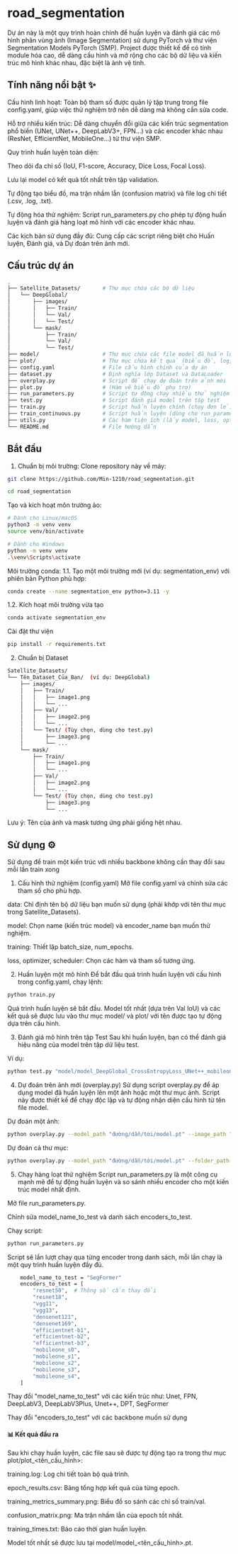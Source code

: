 # road_segmentation
Dự án này là một quy trình hoàn chỉnh để huấn luyện và đánh giá các mô hình phân vùng ảnh (Image Segmentation) sử dụng PyTorch và thư viện Segmentation Models PyTorch (SMP). Project được thiết kế để có tính module hóa cao, dễ dàng cấu hình và mở rộng cho các bộ dữ liệu và kiến trúc mô hình khác nhau, đặc biệt là ảnh vệ tinh.

## Tính năng nổi bật ✨
Cấu hình linh hoạt: Toàn bộ tham số được quản lý tập trung trong file config.yaml, giúp việc thử nghiệm trở nên dễ dàng mà không cần sửa code.

Hỗ trợ nhiều kiến trúc: Dễ dàng chuyển đổi giữa các kiến trúc segmentation phổ biến (UNet, UNet++, DeepLabV3+, FPN...) và các encoder khác nhau (ResNet, EfficientNet, MobileOne...) từ thư viện SMP.

Quy trình huấn luyện toàn diện:

Theo dõi đa chỉ số (IoU, F1-score, Accuracy, Dice Loss, Focal Loss).

Lưu lại model có kết quả tốt nhất trên tập validation.

Tự động tạo biểu đồ, ma trận nhầm lẫn (confusion matrix) và file log chi tiết (.csv, .log, .txt).

Tự động hóa thử nghiệm: Script run_parameters.py cho phép tự động huấn luyện và đánh giá hàng loạt mô hình với các encoder khác nhau.

Các kịch bản sử dụng đầy đủ: Cung cấp các script riêng biệt cho Huấn luyện, Đánh giá, và Dự đoán trên ảnh mới.

## Cấu trúc dự án
```bash
.
├── Satellite_Datasets/       # Thư mục chứa các bộ dữ liệu
│   └── DeepGlobal/
│       ├── images/
│       │   ├── Train/
│       │   └── Val/
│       │   └── Test/
│       └── mask/
│           ├── Train/
│           └── Val/
│           └── Test/
├── model/                    # Thư mục chứa các file model đã huấn luyện (.pt)
├── plot/                     # Thư mục chứa kết quả (biểu đồ, log, ma trận nhầm lẫn)
├── config.yaml               # File cấu hình chính của dự án
├── dataset.py                # Định nghĩa lớp Dataset và DataLoader
├── overplay.py               # Script để chạy dự đoán trên ảnh mới
├── plot.py                   # (Hàm vẽ biểu đồ phụ trợ)
├── run_parameters.py         # Script tự động chạy nhiều thử nghiệm
├── test.py                   # Script đánh giá model trên tập test
├── train.py                  # Script huấn luyện chính (chạy đơn lẻ)
├── train_continuous.py       # Script huấn luyện (dùng cho run_parameters.py)
├── utils.py                  # Các hàm tiện ích (lấy model, loss, optimizer...)
└── README.md                 # File hướng dẫn
```
## Bắt đầu
1. Chuẩn bị môi trường:
   Clone repository này về máy:
```bash
git clone https://github.com/Min-1210/road_segmentation.git
```
```bash
cd road_segmentation
```
   Tạo và kích hoạt môn trường ảo:
```bash
# Dành cho Linux/macOS
python3 -m venv venv
source venv/bin/activate

# Dành cho Windows
python -m venv venv
.\venv\Scripts\activate
```
Môi trường conda:
1.1. Tạo một môi trường mới (ví dụ: segmentation_env) với phiên bản Python phù hợp:
```bash
conda create --name segmentation_env python=3.11 -y
```
1.2. Kích hoạt môi trường vừa tạo
```bash
conda activate segmentation_env
```
   Cài đặt thư viện
```bash
pip install -r requirements.txt
```
2. Chuẩn bị Dataset
```bash
Satellite_Datasets/
└── Tên_Dataset_Của_Bạn/  (ví dụ: DeepGlobal)
    ├── images/
    │   ├── Train/
    │   │   ├── image1.png
    │   │   └── ...
    │   ├── Val/
    │   │   ├── image2.png
    │   │   └── ...
    │   └── Test/ (Tùy chọn, dùng cho test.py)
    │       ├── image3.png
    │       └── ...
    └── mask/
        ├── Train/
        │   ├── image1.png
        │   └── ...
        ├── Val/
        │   ├── image2.png
        │   └── ...
        └── Test/ (Tùy chọn, dùng cho test.py)
            ├── image3.png
            └── ...
```
Lưu ý: Tên của ảnh và mask tương ứng phải giống hệt nhau.

## Sử dụng ⚙️
Sử dụng để train một kiến trúc với nhiều backbone không cần thay đổi sau mỗi lần train xong
1. Cấu hình thử nghiệm (config.yaml)
Mở file config.yaml và chỉnh sửa các tham số cho phù hợp.

data: Chỉ định tên bộ dữ liệu bạn muốn sử dụng (phải khớp với tên thư mục trong Satellite_Datasets).

model: Chọn name (kiến trúc model) và encoder_name bạn muốn thử nghiệm.

training: Thiết lập batch_size, num_epochs.

loss, optimizer, scheduler: Chọn các hàm và tham số tương ứng.

2. Huấn luyện một mô hình
Để bắt đầu quá trình huấn luyện với cấu hình trong config.yaml, chạy lệnh:
```bash
python train.py
```
Quá trình huấn luyện sẽ bắt đầu. Model tốt nhất (dựa trên Val IoU) và các kết quả sẽ được lưu vào thư mục model/ và plot/ với tên được tạo tự động dựa trên cấu hình.

3. Đánh giá mô hình trên tập Test
Sau khi huấn luyện, bạn có thể đánh giá hiệu năng của model trên tập dữ liệu test.

Ví dụ:
```Bash
python test.py "model/model_DeepGlobal_CrossEntropyLoss_UNet++_mobileone_s4.pt" "Satellite_Datasets/DeepGlobal" --output-dir "test_results/UNet++_s4"
```
4. Dự đoán trên ảnh mới (overplay.py)
Sử dụng script overplay.py để áp dụng model đã huấn luyện lên một ảnh hoặc một thư mục ảnh. Script này được thiết kế để chạy độc lập và tự động nhận diện cấu hình từ tên file model.

Dự đoán một ảnh:
```Bash
python overplay.py --model_path "đường/dẫn/tới/model.pt" --image_path "ảnh/cần/dự/đoán.jpg"
```
Dự đoán cả thư mục:
```Bash
python overplay.py --model_path "đường/dẫn/tới/model.pt" --folder_path "thư/mục/chứa/ảnh"
```
5. Chạy hàng loạt thử nghiệm
Script run_parameters.py là một công cụ mạnh mẽ để tự động huấn luyện và so sánh nhiều encoder cho một kiến trúc model nhất định.

Mở file run_parameters.py.

Chỉnh sửa model_name_to_test và danh sách encoders_to_test.

Chạy script:

```Bash
python run_parameters.py
```
Script sẽ lần lượt chạy qua từng encoder trong danh sách, mỗi lần chạy là một quy trình huấn luyện đầy đủ.

```bash
    model_name_to_test = "SegFormer"
    encoders_to_test = [
        "resnet50",  # Thông số cần thay đổi
        "resnet18",
        "vgg11",
        "vgg13",
        "densenet121",
        "densenet169",
        "efficientnet-b1",
        "efficientnet-b2",
        "efficientnet-b3",
        "mobileone_s0",
        "mobileone_s1",
        "mobileone_s2",
        "mobileone_s3",
        "mobileone_s4",
    ]
```
Thay đổi "model_name_to_test" với các kiến trúc như: Unet, FPN, DeepLabV3, DeepLabV3Plus, Unet++, DPT, SegFormer

Thay đổi "encoders_to_test" với các backbone muốn sử dụng

#### 📊 Kết quả đầu ra
Sau khi chạy huấn luyện, các file sau sẽ được tự động tạo ra trong thư mục plot/plot_<tên_cấu_hình>:

training.log: Log chi tiết toàn bộ quá trình.

epoch_results.csv: Bảng tổng hợp kết quả của từng epoch.

training_metrics_summary.png: Biểu đồ so sánh các chỉ số train/val.

confusion_matrix.png: Ma trận nhầm lẫn của epoch tốt nhất.

training_times.txt: Báo cáo thời gian huấn luyện.

Model tốt nhất sẽ được lưu tại model/model_<tên_cấu_hình>.pt.


